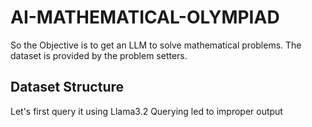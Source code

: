 # AI-MATHEMATICAL-OLYMPIAD


So the Objective is to get an LLM to solve mathematical problems.
The dataset is provided by the problem setters.

## Dataset Structure

Let's first query it using Llama3.2
Querying led to improper output
